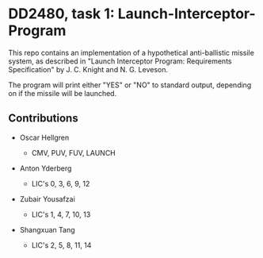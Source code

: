 # DD2480, task 1: Launch-Interceptor-Program
This repo contains an implementation of a hypothetical anti-ballistic missile system, as described in "Launch Interceptor Program: Requirements Specification" by J. C. Knight and N. G. Leveson.

The program will print either "YES" or "NO" to standard output, depending on if the missile will be launched.

## Contributions
* Oscar Hellgren
  * CMV, PUV, FUV, LAUNCH

* Anton Yderberg
  * LIC's 0, 3, 6, 9, 12
    
* Zubair Yousafzai
  * LIC's 1, 4, 7, 10, 13
    
* Shangxuan Tang
  * LIC's 2, 5, 8, 11, 14
